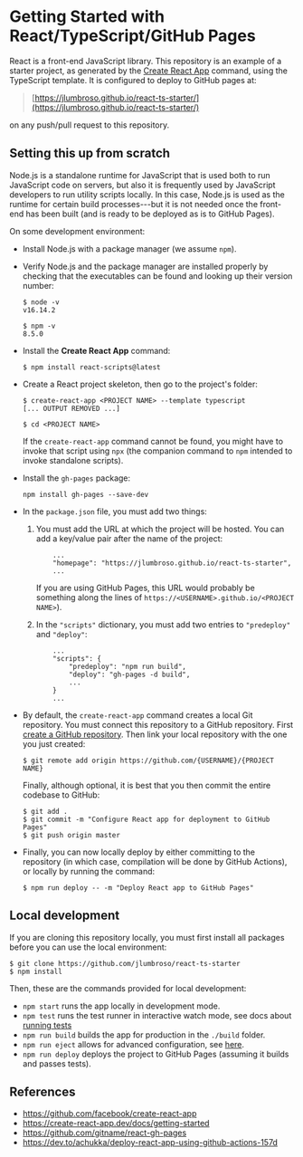 # Getting Started with React/TypeScript/GitHub Pages

React is a front-end JavaScript library. This repository is an example of a
starter project, as generated by the
[Create React App](https://github.com/facebook/create-react-app) command,
using the TypeScript template. It is configured to deploy to GitHub pages
at:

> [https://jlumbroso.github.io/react-ts-starter/](https://jlumbroso.github.io/react-ts-starter/)

on any push/pull request to this repository.

## Setting this up from scratch

Node.js is a standalone runtime for JavaScript that is used both to run
JavaScript code on servers, but also it is frequently used by JavaScript
developers to run utility scripts locally. In this case, Node.js is used
as the runtime for certain build processes---but it is not needed once the
front-end has been built (and is ready to be deployed as is to GitHub Pages).

On some development environment:

- Install Node.js with a package manager (we assume `npm`).

- Verify Node.js and the package manager are installed properly by
  checking that the executables can be found and looking up their version
  number:

  ```
  $ node -v
  v16.14.2

  $ npm -v
  8.5.0
  ```

- Install the **Create React App** command:

  ```
  $ npm install react-scripts@latest
  ```

- Create a React project skeleton, then go to the project's folder:

  ```
  $ create-react-app <PROJECT NAME> --template typescript
  [... OUTPUT REMOVED ...]

  $ cd <PROJECT NAME>
  ```

  If the `create-react-app` command cannot be found, you might have
  to invoke that script using `npx` (the companion command to `npm`
  intended to invoke standalone scripts).

- Install the `gh-pages` package:

  ```
  npm install gh-pages --save-dev
  ```

- In the `package.json` file, you must add two things:

  1. You must add the URL at which the project will be hosted.
     You can add a key/value pair after the name of the project:

     ```
         ...
         "homepage": "https://jlumbroso.github.io/react-ts-starter",
         ...
     ```

     If you are using GitHub Pages, this URL would probably be something
     along the lines of `https://<USERNAME>.github.io/<PROJECT NAME>`).

  2. In the `"scripts"` dictionary, you must add two entries to
     `"predeploy"` and `"deploy"`:

     ```
         ...
         "scripts": {
             "predeploy": "npm run build",
             "deploy": "gh-pages -d build",
             ...
         }
         ...
     ```

- By default, the `create-react-app` command creates a local Git
  repository. You must connect this repository to a GitHub repository.
  First [create a GitHub repository](https://github.com/new).
  Then link your local repository with the one you just created:

  ```
  $ git remote add origin https://github.com/{USERNAME}/{PROJECT NAME}
  ```

  Finally, although optional, it is best that you then commit the
  entire codebase to GitHub:

  ```
  $ git add .
  $ git commit -m "Configure React app for deployment to GitHub Pages"
  $ git push origin master
  ```

- Finally, you can now locally deploy by either committing to the
  repository (in which case, compilation will be done by GitHub
  Actions), or locally by running the command:
  ```
  $ npm run deploy -- -m "Deploy React app to GitHub Pages"
  ```

## Local development

If you are cloning this repository locally, you must first install all
packages before you can use the local environment:

```
$ git clone https://github.com/jlumbroso/react-ts-starter
$ npm install
```

Then, these are the commands provided for local development:

- `npm start` runs the app locally in development mode.
- `npm test` runs the test runner in interactive watch mode, see
  docs about [running tests](https://facebook.github.io/create-react-app/docs/running-tests)
- `npm run build` builds the app for production in the `./build` folder.
- `npm run eject` allows for advanced configuration, see
  [here](https://create-react-app.dev/docs/available-scripts#npm-run-eject).
- `npm run deploy` deploys the project to GitHub Pages (assuming it builds and passes tests).

## References

- https://github.com/facebook/create-react-app
- https://create-react-app.dev/docs/getting-started
- https://github.com/gitname/react-gh-pages
- https://dev.to/achukka/deploy-react-app-using-github-actions-157d

